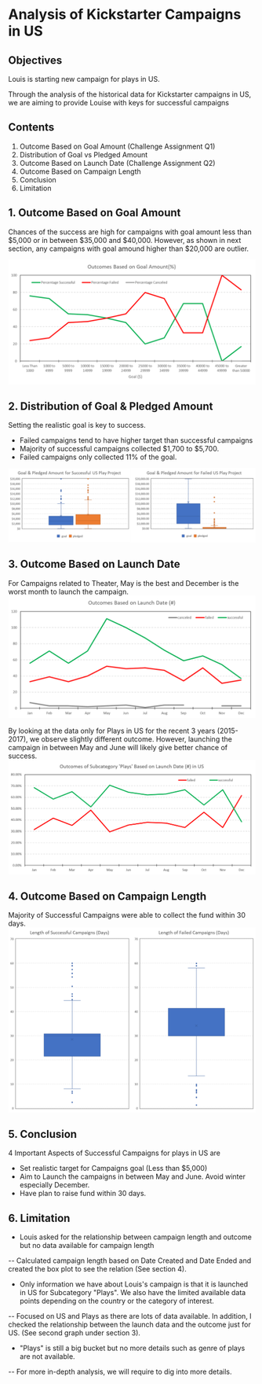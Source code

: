# Analysis of Kickstarter Campaigns in US

## Objectives
Louis is starting new campaign for plays in US.

Through the analysis of the historical data for Kickstarter campaigns in US, we are aiming to provide Louise with keys for successful campaigns

## Contents
1. Outcome Based on Goal Amount (Challenge Assignment Q1)
2. Distribution of Goal vs Pledged Amount 
3. Outcome Based on Launch Date (Challenge Assignment Q2)
4. Outcome Based on Campaign Length
5. Conclusion
6. Limitation

## 1. Outcome Based on Goal Amount
Chances of the success are high for campaigns with goal amount less than $5,000 or in between $35,000 and $40,000.
However, as shown in next section, any campaigns with goal amound higher than $20,000 are outlier.

![01 - Outcome based on goal.png](https://github.com/TaishiMatsuda/kickstarter-analysis/blob/master/01%20-%20Outcome%20based%20on%20goal.png)

## 2. Distribution of Goal & Pledged Amount
Setting the realistic goal is key to success.
 - Failed campaigns tend to have higher target than successful campaigns
 - Majority of successful campaigns collected $1,700 to $5,700.
 - Failed campaigns only collected 11% of the goal.

![02 - Goal vs Pledged.png](https://github.com/TaishiMatsuda/kickstarter-analysis/blob/master/02%20-%20Goal%20vs%20Pledged.png)


## 3. Outcome Based on Launch Date
For Campaigns related to Theater, May is the best and December is the worst month to launch the campaign.
![03 - Outcome by Launch Date.png](https://github.com/TaishiMatsuda/kickstarter-analysis/blob/master/03%20-%20Outcome%20by%20Launch%20Date.png)

By looking at the data only for Plays in US for the recent 3 years (2015-2017), we observe slightly different outcome. However, launching the campaign in between May and June will likely give better chance of success.
![05 - Outcome by Launch Date in US for Plays.png](https://github.com/TaishiMatsuda/kickstarter-analysis/blob/master/05%20-%20Outcome%20by%20Launch%20Date%20in%20US%20for%20Plays.png)

## 4. Outcome Based on Campaign Length
Majority of Successful Campaigns were able to collect the fund within 30 days. 
![04 - Outcome by Campaign Length.png](https://github.com/TaishiMatsuda/kickstarter-analysis/blob/master/04%20-%20Outcome%20by%20Campaign%20Length.png)

## 5. Conclusion
4 Important Aspects of Successful Campaigns for plays in US are
 - Set realistic target for Campaigns goal (Less than $5,000)
 - Aim to Launch the campaigns in between May and June. Avoid winter especially December.
 - Have plan to raise fund within 30 days.
 
## 6. Limitation
- Louis asked for the relationship between campaign length and outcome but no data available for campaign length

-- Calculated campaign length based on Date Created and Date Ended and created the box plot to see the relation (See section 4).
- Only information we have about Louis's campaign is that it is launched in US for Subcategory "Plays". We also have the limited available data points depending on the country or the category of interest.

-- Focused on US and Plays as there are lots of data available. In addition, I checked the relationship between the launch data and the outcome just for US. (See second graph under section 3).
- "Plays" is still a big bucket but no more details such as genre of plays are not available.

-- For more in-depth analysis, we will require to dig into more details.
